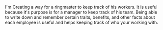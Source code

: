 I'm Creating a way for a ringmaster to keep track of his workers. It is useful because it's purpose is for a manager to keep track of his team. Being able to write down and remember certain traits, benefits, and other facts about each employee is useful and helps keeping track of who your working with.